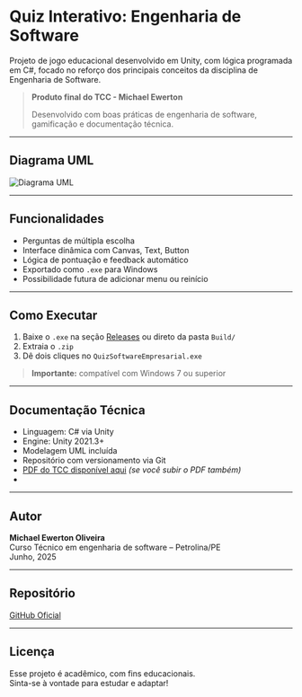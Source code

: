 #  Quiz Interativo: Engenharia de Software

Projeto de jogo educacional desenvolvido em Unity, com lógica programada em C#, focado no reforço dos principais conceitos da disciplina de Engenharia de Software.

>  **Produto final do TCC - Michael Ewerton**
>  
>  Desenvolvido com boas práticas de engenharia de software, gamificação e documentação técnica.

---

##  Diagrama UML

![Diagrama UML](diagrama-uml.png)

---

##  Funcionalidades

- Perguntas de múltipla escolha
- Interface dinâmica com Canvas, Text, Button
- Lógica de pontuação e feedback automático
- Exportado como `.exe` para Windows
- Possibilidade futura de adicionar menu ou reinício

---

##  Como Executar

1. Baixe o `.exe` na seção [Releases](https://github.com/Michaelewerton/quiz-engenharia-software/releases) ou direto da pasta `Build/`
2. Extraia o `.zip`
3. Dê dois cliques no `QuizSoftwareEmpresarial.exe`

> **Importante:** compatível com Windows 7 ou superior

---

##  Documentação Técnica

- Linguagem: C# via Unity
- Engine: Unity 2021.3+
- Modelagem UML incluída
- Repositório com versionamento via Git
- [PDF do TCC disponível aqui](file:///C:/Users/Usuario/Pictures/need%20for%20speed%202015/QuizEngenhariaSoftware.pdf) _(se você subir o PDF também)_
-


---

##  Autor

**Michael Ewerton Oliveira**  
Curso Técnico em engenharia de software – Petrolina/PE  
Junho, 2025

---

##  Repositório

[ GitHub Oficial](https://github.com/Michaelewerton/quiz-engenharia-software)

---

##  Licença

Esse projeto é acadêmico, com fins educacionais.  
Sinta-se à vontade para estudar e adaptar!

